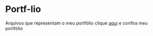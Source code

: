 # Portf-lio
Arquivos que representam o meu portfólio
clique <a href="contato.html">aqui</a> e confira meu portfólio
